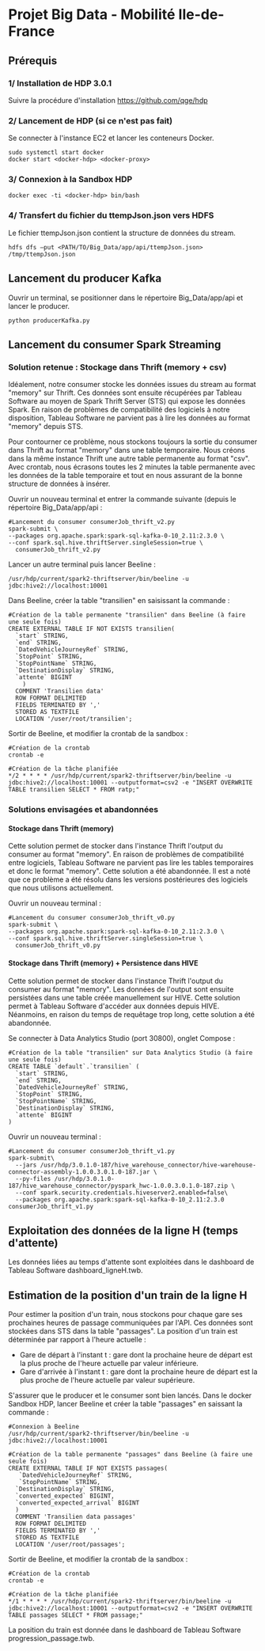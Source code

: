 # Projet Big Data - Mobilité Ile-de-France

## Prérequis
### 1/ Installation de HDP 3.0.1
Suivre la procédure d'installation <https://github.com/qge/hdp>

### 2/ Lancement de HDP (si ce n'est pas fait)
Se connecter à l'instance EC2 et lancer les conteneurs Docker.

```
sudo systemctl start docker
docker start <docker-hdp> <docker-proxy>
```

### 3/ Connexion à la Sandbox HDP

```
docker exec -ti <docker-hdp> bin/bash
```
### 4/ Transfert du fichier du ttempJson.json vers HDFS
Le fichier ttempJson.json contient la structure de données du stream.

```
hdfs dfs –put <PATH/TO/Big_Data/app/api/ttempJson.json> /tmp/ttempJson.json
```

## Lancement du producer Kafka
Ouvrir un terminal, se positionner dans le répertoire Big_Data/app/api et lancer le producer.

```
python producerKafka.py
```

## Lancement du consumer Spark Streaming
### Solution retenue : Stockage dans Thrift (memory + csv)
<p>Idéalement, notre consumer stocke les données issues du stream au format "memory" sur Thrift. Ces données sont ensuite récupérées par Tableau Software au moyen de Spark Thrift Server (STS) qui expose les données Spark. En raison de problèmes de compatibilité des logiciels à notre disposition, Tableau Software ne parvient pas à lire les données au format "memory" depuis STS.</p>

<p>Pour contourner ce problème, nous stockons toujours la sortie du consumer dans Thrift au format "memory" dans une table temporaire. Nous créons dans la même instance Thrift une autre table permanente au format "csv". Avec crontab, nous écrasons toutes les 2 minutes la table permanente avec les données de la table temporaire et tout en nous assurant de la bonne structure de données à insérer.</p>

<p>Ouvrir un nouveau terminal et entrer la commande suivante (depuis le répertoire Big_Data/app/api :</p>

```
#Lancement du consumer consumerJob_thrift_v2.py
spark-submit \
--packages org.apache.spark:spark-sql-kafka-0-10_2.11:2.3.0 \
--conf spark.sql.hive.thriftServer.singleSession=true \
  consumerJob_thrift_v2.py
```

<p>Lancer un autre terminal puis lancer Beeline :</p>

```
/usr/hdp/current/spark2-thriftserver/bin/beeline -u jdbc:hive2://localhost:10001
```
<p>Dans Beeline, créer la table "transilien" en saisissant la commande :</p>

```
#Création de la table permanente "transilien" dans Beeline (à faire une seule fois)
CREATE EXTERNAL TABLE IF NOT EXISTS transilien(
  `start` STRING,
  `end` STRING,
  `DatedVehicleJourneyRef` STRING,
  `StopPoint` STRING,
  `StopPointName` STRING,
  `DestinationDisplay` STRING,
  `attente` BIGINT
    )
  COMMENT 'Transilien data'
  ROW FORMAT DELIMITED
  FIELDS TERMINATED BY ','
  STORED AS TEXTFILE
  LOCATION '/user/root/transilien';
```

<p>Sortir de Beeline, et modifier la crontab de la sandbox :</p>

```
#Création de la crontab
crontab -e
```

```
#Création de la tâche planifiée
*/2 * * * * /usr/hdp/current/spark2-thriftserver/bin/beeline -u jdbc:hive2://localhost:10001 --outputformat=csv2 -e "INSERT OVERWRITE TABLE transilien SELECT * FROM ratp;"
```

### Solutions envisagées et abandonnées 
#### Stockage dans Thrift (memory)
<p>Cette solution permet de stocker dans l'instance Thrift l'output du consumer au format "memory". En raison de problèmes de compatibilité entre logiciels, Tableau Software ne parvient pas lire les tables temporaires et donc le format "memory". Cette solution a été abandonnée. Il est a noté que ce problème a été résolu dans les versions postérieures des logiciels que nous utilisons actuellement.</p>
<p>Ouvrir un nouveau terminal :</p>

```
#Lancement du consumer consumerJob_thrift_v0.py
spark-submit \
--packages org.apache.spark:spark-sql-kafka-0-10_2.11:2.3.0 \
--conf spark.sql.hive.thriftServer.singleSession=true \
  consumerJob_thrift_v0.py
```

#### Stockage dans Thrift (memory) + Persistence dans HIVE
<p>Cette solution permet de stocker dans l'instance Thrift l'output du consumer au format "memory". Les données de l'output sont ensuite persistées dans une table créée manuellement sur HIVE. Cette solution permet à Tableau Software d'accéder aux données depuis HIVE. Néanmoins, en raison du temps de requêtage trop long, cette solution a été abandonnée.</p>
<p>Se connecter à Data Analytics Studio (port 30800), onglet Compose :</p>

```
#Création de la table "transilien" sur Data Analytics Studio (à faire une seule fois)
CREATE TABLE `default`.`transilien` (
  `start` STRING,
  `end` STRING,
  `DatedVehicleJourneyRef` STRING,
  `StopPoint` STRING,
  `StopPointName` STRING,
  `DestinationDisplay` STRING,
  `attente` BIGINT
)
```

<p>Ouvrir un nouveau terminal :</p>

```
#Lancement du consumer consumerJob_thrift_v1.py
spark-submit\
  --jars /usr/hdp/3.0.1.0-187/hive_warehouse_connector/hive-warehouse-connector-assembly-1.0.0.3.0.1.0-187.jar \
  --py-files /usr/hdp/3.0.1.0-187/hive_warehouse_connector/pyspark_hwc-1.0.0.3.0.1.0-187.zip \
  --conf spark.security.credentials.hiveserver2.enabled=false\
  --packages org.apache.spark:spark-sql-kafka-0-10_2.11:2.3.0 consumerJob_thrift_v1.py
```
## Exploitation des données de la ligne H (temps d'attente)
Les données liées au temps d'attente sont exploitées dans le dashboard de Tableau Software dashboard_ligneH.twb.

## Estimation de la position d'un train de la ligne H
Pour estimer la position d'un train, nous stockons pour chaque gare ses prochaines heures de passage communiquées par l'API. Ces données sont stockées dans STS dans la table "passages". La position d'un train est déterminée par rapport à l'heure actuelle :
* Gare de départ à l'instant t : gare dont la prochaine heure de départ est la plus proche de l'heure actuelle par valeur inférieure.
* Gare d'arrivée à l'instant t : gare dont la prochaine heure de départ est la plus proche de l'heure actuelle par valeur supérieure.


<p>S'assurer que le producer et le consumer sont bien lancés. Dans le docker Sandbox HDP, lancer Beeline et créer la table "passages" en saissant la commande :</p>

```
#Connexion à Beeline
/usr/hdp/current/spark2-thriftserver/bin/beeline -u jdbc:hive2://localhost:10001
```

```
#Création de la table permanente "passages" dans Beeline (à faire une seule fois)
CREATE EXTERNAL TABLE IF NOT EXISTS passages(
   `DatedVehicleJourneyRef` STRING,
   `StopPointName` STRING,
  `DestinationDisplay` STRING,
  `converted_expected` BIGINT,
  `converted_expected_arrival` BIGINT
  )
  COMMENT 'Transilien data passages'
  ROW FORMAT DELIMITED
  FIELDS TERMINATED BY ','
  STORED AS TEXTFILE
  LOCATION '/user/root/passages';
```

<p>Sortir de Beeline, et modifier la crontab de la sandbox :</p>

```
#Création de la crontab
crontab -e
```

```
#Création de la tâche planifiée
*/1 * * * * /usr/hdp/current/spark2-thriftserver/bin/beeline -u jdbc:hive2://localhost:10001 --outputformat=csv2 -e "INSERT OVERWRITE TABLE passages SELECT * FROM passage;"
```

La position du train est donnée dans le dashboard de Tableau Software progression_passage.twb.

